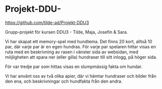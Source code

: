 # Projekt-DDU-
https://github.com/tilde-ad/Projekt-DDU3

Grupp-projekt för kursen DDU3 - Tilde, Maja, Josefin & Sara.

Vi har skapat ett memory-spel med hundtema. Det finns 20 kort, alltså 10 par, där varje par är en egen hundras. För varje par spelaren hittar visas en ruta med en beskrivning av rasen i vänster sida av websidan, med möjligheten att spara ner (eller gilla) hundraser till sitt inlogg, på höger sida.

För var tredje par som hittas visas en slumpmässig fakta om hundar. 

Vi har använt oss av två olika apier, där vi hämtar hundraser och bilder från den ena, och beskrivningar och hundfakta från den andra. 
